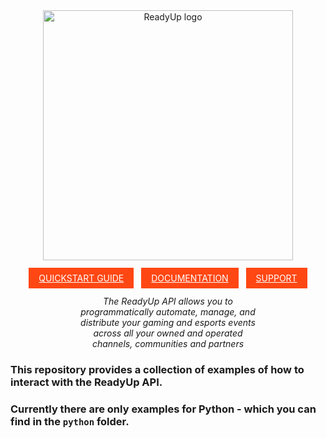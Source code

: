 <div align="center">
  <img alt="ReadyUp logo" src="https://readyup.com/app/uploads/2021/01/readyup-logo-api.png" width="400px" />
  <div style="margin: 20px 0">
    <a style="background-color: #ff4713; margin: 4px; padding: 8px 16px; color: #FFF" href="https://web-dev.readyup.engineering/developer/documentation/#section/Quickstart-Guide">QUICKSTART GUIDE</a>
    <a style="background-color: #ff4713; margin: 4px; padding: 8px 16px; color: #FFF" href="https://web-dev.readyup.engineering/developer/documentation/">DOCUMENTATION</a>
    <a style="background-color: #ff4713; margin: 4px; padding: 8px 16px; color: #FFF" href="https://support.readyup.com">SUPPORT</a>
  </div>
  <div style="width: 60%; font-style: italic; margin-bottom: 20px">
    The ReadyUp API allows you to programmatically automate, manage, and distribute your gaming and esports events across all your owned and operated channels, communities and partners
  </div>
</div>

### This repository provides a collection of examples of how to interact with the ReadyUp API.

### Currently there are only examples for Python - which you can find in the `python` folder.